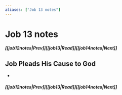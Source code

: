 ```yaml
---
aliases: ["Job 13 notes"]
---
```

# Job 13 notes
##### <span class=arrow-left></span>[[job12notes|Prev]]<span class=navigation-separator></span>[[job13|Read]]<span class=navigation-separator></span>[[job14notes|Next]]<span class=arrow-right></span>
## Job Pleads His Cause to God
- 
##### <span class=arrow-left></span>[[job12notes|Prev]]<span class=navigation-separator></span>[[job13|Read]]<span class=navigation-separator></span>[[job14notes|Next]]<span class=arrow-right></span>